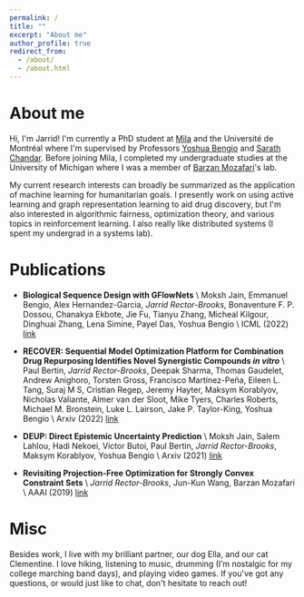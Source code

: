 ```yaml
---
permalink: /
title: ""
excerpt: "About me"
author_profile: true
redirect_from: 
  - /about/
  - /about.html
---
```


About me
======

Hi, I'm Jarrid!  I'm currently a PhD student at [Mila](https://mila.quebec) and the Université de Montréal where I'm supervised by Professors
[Yoshua Bengio](https://yoshuabengio.org) and [Sarath Chandar](http://sarathchandar.in).  Before joining Mila, I completed my undergraduate studies at the
University of Michigan where I was a member of [Barzan Mozafari](https://web.eecs.umich.edu/~mozafari/)'s lab.

My current research interests can broadly be summarized as the application of machine learning for humanitarian goals.  I presently work on using
active learning and graph representation learning to aid drug discovery, but I'm also interested in algorithmic fairness, optimization theory,
and various topics in reinforcement learning.  I also really like distributed systems (I spent my undergrad in a systems lab).

# Publications
- **Biological Sequence Design with GFlowNets** \\
Moksh Jain, Emmanuel Bengio, Alex Hernandez-Garcia, *Jarrid Rector-Brooks*, Bonaventure F. P. Dossou, Chanakya Ekbote, Jie Fu, Tianyu Zhang, Micheal Kilgour, Dinghuai Zhang, Lena Simine, Payel Das, Yoshua Bengio \\
ICML (2022) [link](https://arxiv.org/abs/2203.04115)

- **RECOVER: Sequential Model Optimization Platform for Combination Drug Repurposing Identifies Novel Synergistic Compounds *in vitro*** \\
Paul Bertin, *Jarrid Rector-Brooks*, Deepak Sharma, Thomas Gaudelet, Andrew Anighoro, Torsten Gross, Francisco Martínez-Peña, Eileen L. Tang, Suraj M S, Cristian Regep, Jeremy Hayter, Maksym Korablyov, Nicholas Valiante, Almer van der Sloot, Mike Tyers, Charles Roberts, Michael M. Bronstein, Luke L. Lairson, Jake P. Taylor-King, Yoshua Bengio \\
Arxiv (2022) [link](https://arxiv.org/abs/2202.04202)

- **DEUP: Direct Epistemic Uncertainty Prediction** \\
Moksh Jain, Salem Lahlou, Hadi Nekoei, Victor Butoi, Paul Bertin, *Jarrid Rector-Brooks*, Maksym Korablyov, Yoshua Bengio \\
Arxiv (2021) [link](https://arxiv.org/abs/2102.08501)

- **Revisiting Projection-Free Optimization for Strongly Convex Constraint Sets** \\
*Jarrid Rector-Brooks*, Jun-Kun Wang, Barzan Mozafari \\
AAAI (2019) [link](https://arxiv.org/abs/1811.05831)

# Misc
Besides work, I live with my brilliant partner, our dog Ella, and our cat Clementine. 
I love hiking, listening to music, drumming (I’m nostalgic for my college marching band days), 
and playing video games.  If you've got any questions, or would just like to chat, don't
hesitate to reach out!
